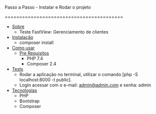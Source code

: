 Passo a Passo - Instalar e Rodar o projeto

=========================================

* [Sobre](#sobre)
    * Teste FastView: Gerenciamento de clientes
* [Instalação](#instalacao)
    * composer install
* [Como usar](#como-usar)
    * [Pre Requisitos](#pre-requisitos)
        * PHP 7.4
        * Composer 2.4
* [Tests](#testes)
    * Rodar a aplicação no terminal, utilizar o comando [php -S localhost:8000 -t public].
    * Login acessar com o e-mail: admin@admin.com e senha: admin
* [Tecnologias](#tecnologias)
    * PHP
    * Bootstrap
    * Composer
